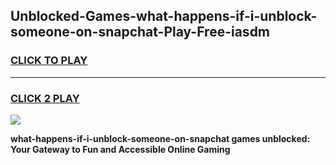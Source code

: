 
## Unblocked-Games-what-happens-if-i-unblock-someone-on-snapchat-Play-Free-iasdm
<h3>
<a href="https://premium76.site?title=what-happens-if-i-unblock-someone-on-snapchat&ref=23A">CLICK TO PLAY</a></h3>
<hr>

<h3>
<a href="https://premium76.site?title=what-happens-if-i-unblock-someone-on-snapchat&ref=23A">CLICK 2 PLAY</a>
  
</h3>

<a href="https://premium76.site?title=what-happens-if-i-unblock-someone-on-snapchat&ref=23A"><img src="https://clearcache.store/games.png"></a>


**what-happens-if-i-unblock-someone-on-snapchat games unblocked: Your Gateway to Fun and Accessible Online Gaming**
